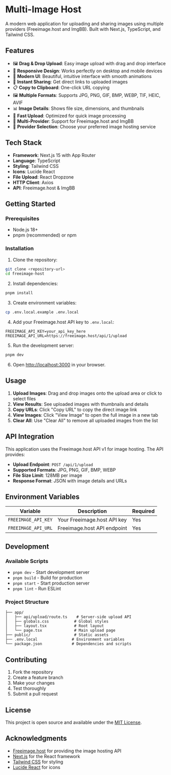 # Multi-Image Host

A modern web application for uploading and sharing images using multiple providers (Freeimage.host and ImgBB). Built with Next.js, TypeScript, and Tailwind CSS.

## Features

- 🖼️ **Drag & Drop Upload**: Easy image upload with drag and drop interface
- 📱 **Responsive Design**: Works perfectly on desktop and mobile devices
- 🎨 **Modern UI**: Beautiful, intuitive interface with smooth animations
- 🔗 **Instant Sharing**: Get direct links to uploaded images
- 📋 **Copy to Clipboard**: One-click URL copying
- 🖼️ **Multiple Formats**: Supports JPG, PNG, GIF, BMP, WEBP, TIF, HEIC, AVIF
- 📊 **Image Details**: Shows file size, dimensions, and thumbnails
- 🚀 **Fast Upload**: Optimized for quick image processing
- 🔄 **Multi-Provider**: Support for Freeimage.host and ImgBB
- 🎯 **Provider Selection**: Choose your preferred image hosting service

## Tech Stack

- **Framework**: Next.js 15 with App Router
- **Language**: TypeScript
- **Styling**: Tailwind CSS
- **Icons**: Lucide React
- **File Upload**: React Dropzone
- **HTTP Client**: Axios
- **API**: Freeimage.host & ImgBB

## Getting Started

### Prerequisites

- Node.js 18+ 
- pnpm (recommended) or npm

### Installation

1. Clone the repository:
```bash
git clone <repository-url>
cd freeimage-host
```

2. Install dependencies:
```bash
pnpm install
```

3. Create environment variables:
```bash
cp .env.local.example .env.local
```

4. Add your Freeimage.host API key to `.env.local`:
```env
FREEIMAGE_API_KEY=your_api_key_here
FREEIMAGE_API_URL=https://freeimage.host/api/1/upload
```

5. Run the development server:
```bash
pnpm dev
```

6. Open [http://localhost:3000](http://localhost:3000) in your browser.

## Usage

1. **Upload Images**: Drag and drop images onto the upload area or click to select files
2. **View Results**: See uploaded images with thumbnails and details
3. **Copy URLs**: Click "Copy URL" to copy the direct image link
4. **View Images**: Click "View Image" to open the full image in a new tab
5. **Clear All**: Use "Clear All" to remove all uploaded images from the list

## API Integration

This application uses the Freeimage.host API v1 for image hosting. The API provides:

- **Upload Endpoint**: `POST /api/1/upload`
- **Supported Formats**: JPG, PNG, GIF, BMP, WEBP
- **File Size Limit**: 128MB per image
- **Response Format**: JSON with image details and URLs

## Environment Variables

| Variable | Description | Required |
|----------|-------------|----------|
| `FREEIMAGE_API_KEY` | Your Freeimage.host API key | Yes |
| `FREEIMAGE_API_URL` | Freeimage.host API endpoint | Yes |

## Development

### Available Scripts

- `pnpm dev` - Start development server
- `pnpm build` - Build for production
- `pnpm start` - Start production server
- `pnpm lint` - Run ESLint

### Project Structure

```
├── app/
│   ├── api/upload/route.ts    # Server-side upload API
│   ├── globals.css           # Global styles
│   ├── layout.tsx            # Root layout
│   └── page.tsx              # Main upload page
├── public/                   # Static assets
├── .env.local               # Environment variables
└── package.json             # Dependencies and scripts
```

## Contributing

1. Fork the repository
2. Create a feature branch
3. Make your changes
4. Test thoroughly
5. Submit a pull request

## License

This project is open source and available under the [MIT License](LICENSE).

## Acknowledgments

- [Freeimage.host](https://freeimage.host) for providing the image hosting API
- [Next.js](https://nextjs.org) for the React framework
- [Tailwind CSS](https://tailwindcss.com) for styling
- [Lucide React](https://lucide.dev) for icons
